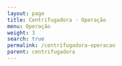 ```yaml
---
layout: page
title: Centrifugadora - Operação
menu: Operação
weight: 3
search: true
permalink: /centrifugadora-operacao
parent: centrifugadora
---
```


